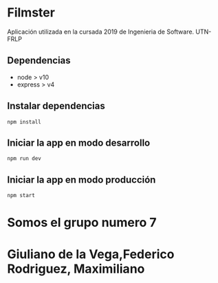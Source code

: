 # Filmster
Aplicación utilizada en la cursada 2019 de Ingenieria de Software. UTN-FRLP
## Dependencias
 - node > v10
 - express > v4
## Instalar dependencias
`npm install`
## Iniciar la app en modo desarrollo
`npm run dev`
## Iniciar la app en modo producción

`npm start`
<h1>
	Somos el grupo numero 7
</h1>
<h1>
	Giuliano de la Vega,Federico
    Rodriguez, Maximiliano
</h1>